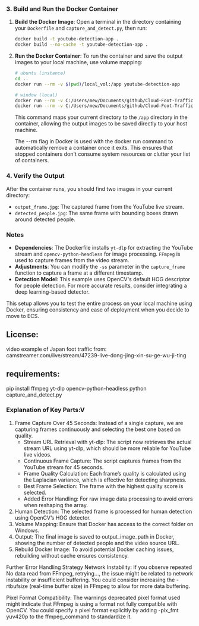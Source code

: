### 3. Build and Run the Docker Container

1. **Build the Docker Image**:
   Open a terminal in the directory containing your `Dockerfile` and `capture_and_detect.py`, then run:
   ```bash
   docker build -t youtube-detection-app .
   docker build --no-cache -t youtube-detection-app .
   ```

2. **Run the Docker Container**:
   To run the container and save the output images to your local machine, use volume mapping:
   ```bash
   # ubuntu (instance)
   cd ..
   docker run --rm -v $(pwd)/local_vol:/app youtube-detection-app
   
   # window (local)
   docker run --rm -v C:/Users/mew/Documents/github/Cloud-Foot-Traffic/microservice/local_vol:/app youtube-detection-app
   docker run --rm -v C:/Users/mew/Documents/github/Cloud-Foot-Traffic/microservice/local_vol:/app youtube-detection-app=
   ```
   This command maps your current directory to the `/app` directory in the container, allowing the output images to be saved directly to your host machine.

   The --rm flag in Docker is used with the docker run command to automatically remove a container once it exits. This ensures that stopped containers don't consume system resources or clutter your list of containers.

### 4. Verify the Output

After the container runs, you should find two images in your current directory:

- `output_frame.jpg`: The captured frame from the YouTube live stream.
- `detected_people.jpg`: The same frame with bounding boxes drawn around detected people.

### Notes

- **Dependencies**: The Dockerfile installs `yt-dlp` for extracting the YouTube stream and `opencv-python-headless` for image processing. `FFmpeg` is used to capture frames from the video stream.
- **Adjustments**: You can modify the `-ss` parameter in the `capture_frame` function to capture a frame at a different timestamp.
- **Detection Model**: This example uses OpenCV's default HOG descriptor for people detection. For more accurate results, consider integrating a deep learning-based detector.

This setup allows you to test the entire process on your local machine using Docker, ensuring consistency and ease of deployment when you decide to move to ECS. 



## License:
video example of Japan foot traffic from: camstreamer.com/live/stream/47239-live-dong-jing-xin-su-ge-wu-ji-ting

## requirements:
pip install ffmpeg yt-dlp opencv-python-headless
python capture_and_detect.py


### Explanation of Key Parts:V
1. Frame Capture Over 45 Seconds: Instead of a single capture, we are capturing frames continuously and selecting the best one based on quality.
   - Stream URL Retrieval with yt-dlp: The script now retrieves the actual stream URL using yt-dlp, which should be more reliable for YouTube live videos.
   - Continuous Frame Capture: The script captures frames from the YouTube stream for 45 seconds.
   - Frame Quality Calculation: Each frame’s quality is calculated using the Laplacian variance, which is effective for detecting sharpness.
   - Best Frame Selection: The frame with the highest quality score is selected.
   - Added Error Handling: For raw image data processing to avoid errors when reshaping the array.
2. Human Detection: The selected frame is processed for human detection using OpenCV’s HOG detector.
3. Volume Mapping: Ensure that Docker has access to the correct folder on Windows.
4. Output: The final image is saved to output_image_path in Docker, showing the number of detected people and the video source URL.
5. Rebuild Docker Image: To avoid potential Docker caching issues, rebuilding without cache ensures consistency.


Further Error Handling Strategy
Network Instability: If you observe repeated No data read from FFmpeg, retrying..., the issue might be related to network instability or insufficient buffering. You could consider increasing the -rtbufsize (real-time buffer size) in FFmpeg to allow for more data buffering.

Pixel Format Compatibility: The warnings deprecated pixel format used might indicate that FFmpeg is using a format not fully compatible with OpenCV. You could specify a pixel format explicitly by adding -pix_fmt yuv420p to the ffmpeg_command to standardize it.